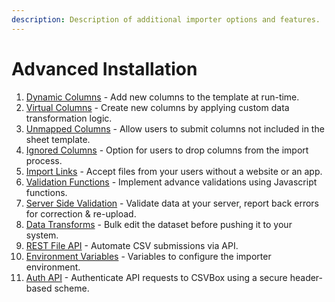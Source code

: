 ```yaml
---
description: Description of additional importer options and features.
---
```


# Advanced Installation

1. [Dynamic Columns](dynamic-columns.md) - Add new columns to the template at run-time.
2. [Virtual Columns](virtual-columns.md) - Create new columns by applying custom data transformation logic.
3. [Unmapped Columns](unmapped-columns.md) - Allow users to submit columns not included in the sheet template.
4. [Ignored Columns](ignored-columns.md) - Option for users to drop columns from the import process.
5. [Import Links](import-links.md) - Accept files from your users without a website or an app.
6. [Validation Functions](validation-functions.md) - Implement advance validations using Javascript functions.
7. [Server Side Validation](server-side-validation.md) - Validate data at your server, report back errors for correction & re-upload.
8. [Data Transforms](data-transforms.md) - Bulk edit the dataset before pushing it to your system.
9. [REST File API](import-links.md) - Automate CSV submissions via API.
10. [Environment Variables](environment-variables.md) - Variables to configure the importer environment.
11. [Auth API](auth-api.md) - Authenticate API requests to CSVBox using a secure header-based scheme.
